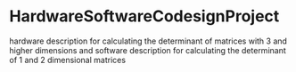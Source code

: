 # HardwareSoftwareCodesignProject
hardware description for calculating the determinant of matrices with 3 and higher dimensions and software description for calculating the determinant of 1 and 2 dimensional matrices
